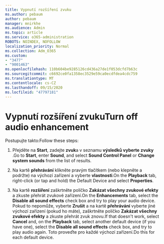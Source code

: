 ```yaml
---
title: Vypnutí rozšíření zvuku
ms.author: pebaum
author: pebaum
manager: mnirkhe
ms.audience: Admin
ms.topic: article
ms.service: o365-administration
ROBOTS: NOINDEX, NOFOLLOW
localization_priority: Normal
ms.collection: Adm_O365
ms.custom:
- "3477"
- "9001463"
ms.openlocfilehash: 110b604be9285126cd436a27de1f053dcfd7b63c
ms.sourcegitcommit: c6692ce0fa1358ec3529e59ca0ecdfdea4cdc759
ms.translationtype: MT
ms.contentlocale: cs-CZ
ms.lasthandoff: 09/15/2020
ms.locfileid: "47797181"
---
```

# <a name="turn-off-audio-enhancement"></a><span data-ttu-id="56092-102">Vypnutí rozšíření zvuku</span><span class="sxs-lookup"><span data-stu-id="56092-102">Turn off audio enhancement</span></span>

<span data-ttu-id="56092-103">Postupujte takto:</span><span class="sxs-lookup"><span data-stu-id="56092-103">Follow these steps:</span></span>

1. <span data-ttu-id="56092-104">Přejděte na **Start**, zadejte **zvuk**a v seznamu **výsledků vyberte** **zvuky** .</span><span class="sxs-lookup"><span data-stu-id="56092-104">Go to **Start**, enter **Sound**, and select **Sound Control Panel** or **Change system sounds** from the list of results.</span></span>

2. <span data-ttu-id="56092-105">Na kartě **přehrávání** klikněte pravým tlačítkem (nebo klepněte a podržte) na výchozí zařízení a vyberte **vlastnosti**.</span><span class="sxs-lookup"><span data-stu-id="56092-105">On the **Playback** tab, right-click (or tap and hold) the Default Device and select **Properties**.</span></span>

3. <span data-ttu-id="56092-106">Na kartě **rozšíření** zaškrtněte políčko **Zakázat všechny zvukové efekty** a zkuste přehrát zvukové zařízení.</span><span class="sxs-lookup"><span data-stu-id="56092-106">On the **Enhancements** tab, select the **Disable all sound effects** check box and try to play your audio device.</span></span> <span data-ttu-id="56092-107">Pokud to nepomůže, vyberte **Zrušit** a na kartě **přehrávání** vyberte jiné výchozí zařízení (pokud ho máte), zaškrtněte políčko **Zakázat všechny zvukové efekty** a zkuste přehrát zvuk znovu.</span><span class="sxs-lookup"><span data-stu-id="56092-107">If that doesn't work, select **Cancel** and, on the **Playback** tab, select another default device (if you have one), select the **Disable all sound effects** check box, and try to play audio again.</span></span> <span data-ttu-id="56092-108">Toto proveďte pro každé výchozí zařízení.</span><span class="sxs-lookup"><span data-stu-id="56092-108">Do this for each default device.</span></span>
